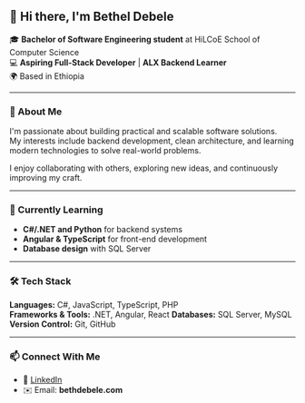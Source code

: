 ##  👋 Hi there, I'm Bethel Debele

🎓 **Bachelor of Software Engineering student** at HiLCoE School of Computer Science  
💻 **Aspiring Full-Stack Developer** | **ALX Backend Learner**  
🌍 Based in Ethiopia  

---

### 🚀 About Me
I'm passionate about building practical and scalable software solutions.  
My interests include backend development, clean architecture, and learning modern technologies to solve real-world problems.  

I enjoy collaborating with others, exploring new ideas, and continuously improving my craft.  

---

### 🧠 Currently Learning
- **C#/.NET and Python** for backend systems  
- **Angular & TypeScript** for front-end development  
- **Database design** with SQL Server  

---

### 🛠️ Tech Stack
**Languages:** C#, JavaScript, TypeScript, PHP  
**Frameworks & Tools:** .NET, Angular, React 
**Databases:** SQL Server, MySQL  
**Version Control:** Git, GitHub  

---

### 📫 Connect With Me
- 💼 [LinkedIn]([https://www.linkedin.com/in/bethel-debele](https://www.linkedin.com/in/bethel-debele-56a000325/))    
- ✉️ Email: **bethdebele.com**  

